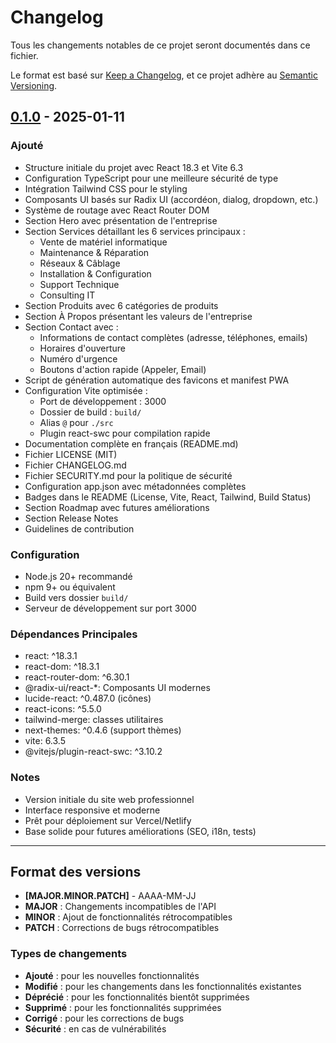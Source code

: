# Changelog

Tous les changements notables de ce projet seront documentés dans ce fichier.

Le format est basé sur [Keep a Changelog](https://keepachangelog.com/fr/1.0.0/),
et ce projet adhère au [Semantic Versioning](https://semver.org/lang/fr/).

## [0.1.0] - 2025-01-11

### Ajouté
- Structure initiale du projet avec React 18.3 et Vite 6.3
- Configuration TypeScript pour une meilleure sécurité de type
- Intégration Tailwind CSS pour le styling
- Composants UI basés sur Radix UI (accordéon, dialog, dropdown, etc.)
- Système de routage avec React Router DOM
- Section Hero avec présentation de l'entreprise
- Section Services détaillant les 6 services principaux :
  - Vente de matériel informatique
  - Maintenance & Réparation
  - Réseaux & Câblage
  - Installation & Configuration
  - Support Technique
  - Consulting IT
- Section Produits avec 6 catégories de produits
- Section À Propos présentant les valeurs de l'entreprise
- Section Contact avec :
  - Informations de contact complètes (adresse, téléphones, emails)
  - Horaires d'ouverture
  - Numéro d'urgence
  - Boutons d'action rapide (Appeler, Email)
- Script de génération automatique des favicons et manifest PWA
- Configuration Vite optimisée :
  - Port de développement : 3000
  - Dossier de build : `build/`
  - Alias `@` pour `./src`
  - Plugin react-swc pour compilation rapide
- Documentation complète en français (README.md)
- Fichier LICENSE (MIT)
- Fichier CHANGELOG.md
- Fichier SECURITY.md pour la politique de sécurité
- Configuration app.json avec métadonnées complètes
- Badges dans le README (License, Vite, React, Tailwind, Build Status)
- Section Roadmap avec futures améliorations
- Section Release Notes
- Guidelines de contribution

### Configuration
- Node.js 20+ recommandé
- npm 9+ ou équivalent
- Build vers dossier `build/`
- Serveur de développement sur port 3000

### Dépendances Principales
- react: ^18.3.1
- react-dom: ^18.3.1
- react-router-dom: ^6.30.1
- @radix-ui/react-*: Composants UI modernes
- lucide-react: ^0.487.0 (icônes)
- react-icons: ^5.5.0
- tailwind-merge: classes utilitaires
- next-themes: ^0.4.6 (support thèmes)
- vite: 6.3.5
- @vitejs/plugin-react-swc: ^3.10.2

### Notes
- Version initiale du site web professionnel
- Interface responsive et moderne
- Prêt pour déploiement sur Vercel/Netlify
- Base solide pour futures améliorations (SEO, i18n, tests)

---

## Format des versions

- **[MAJOR.MINOR.PATCH]** - AAAA-MM-JJ
- **MAJOR** : Changements incompatibles de l'API
- **MINOR** : Ajout de fonctionnalités rétrocompatibles
- **PATCH** : Corrections de bugs rétrocompatibles

### Types de changements
- **Ajouté** : pour les nouvelles fonctionnalités
- **Modifié** : pour les changements dans les fonctionnalités existantes
- **Déprécié** : pour les fonctionnalités bientôt supprimées
- **Supprimé** : pour les fonctionnalités supprimées
- **Corrigé** : pour les corrections de bugs
- **Sécurité** : en cas de vulnérabilités

[0.1.0]: https://github.com/Hojgaetan/agsinformatique/releases/tag/v0.1.0
